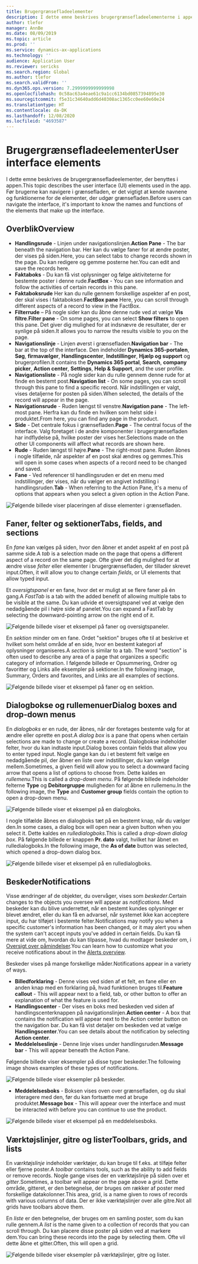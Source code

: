 ```yaml
---
title: Brugergrænsefladeelementer
description: I dette emne beskrives brugergrænsefladeelementerne i appen.
author: tlefor
manager: AnnBe
ms.date: 08/09/2019
ms.topic: article
ms.prod: ''
ms.service: dynamics-ax-applications
ms.technology: ''
audience: Application User
ms.reviewer: sericks
ms.search.region: Global
ms.author: tlefor
ms.search.validFrom: ''
ms.dyn365.ops.version: 7.2999999999999998
ms.openlocfilehash: 0c58ac63a4eae61c9a1cc6134bd0857394895e30
ms.sourcegitcommit: f5e31c34640add6d40308ac1365cc0ee60e60e24
ms.translationtype: HT
ms.contentlocale: da-DK
ms.lasthandoff: 12/08/2020
ms.locfileid: "4693587"
---
```

# <a name="user-interface-elements"></a><span data-ttu-id="29e53-103">Brugergrænsefladeelementer</span><span class="sxs-lookup"><span data-stu-id="29e53-103">User interface elements</span></span>

<span data-ttu-id="29e53-104">I dette emne beskrives de brugergrænsefladeelementer, der benyttes i appen.</span><span class="sxs-lookup"><span data-stu-id="29e53-104">This topic describes the user interface (UI) elements used in the app.</span></span> <span data-ttu-id="29e53-105">Før brugerne kan navigere i grænsefladen, er det vigtigt at kende navnene og funktionerne for de elementer, der udgør grænsefladen.</span><span class="sxs-lookup"><span data-stu-id="29e53-105">Before users can navigate the interface, it's important to know the names and functions of the elements that make up the interface.</span></span>

## <a name="overview"></a><span data-ttu-id="29e53-106">Overblik</span><span class="sxs-lookup"><span data-stu-id="29e53-106">Overview</span></span>

- <span data-ttu-id="29e53-107">**Handlingsrude** - Linjen under navigationslinjen.</span><span class="sxs-lookup"><span data-stu-id="29e53-107">**Action Pane** - The bar beneath the navigation bar.</span></span> <span data-ttu-id="29e53-108">Her kan du vælge faner for at ændre poster, der vises på siden.</span><span class="sxs-lookup"><span data-stu-id="29e53-108">Here, you can select tabs to change records shown in the page.</span></span> <span data-ttu-id="29e53-109">Du kan redigere og gemme posterne her.</span><span class="sxs-lookup"><span data-stu-id="29e53-109">You can edit and save the records here.</span></span>  
- <span data-ttu-id="29e53-110">**Faktaboks** - Du kan få vist oplysninger og følge aktiviteterne for bestemte poster i denne rude.</span><span class="sxs-lookup"><span data-stu-id="29e53-110">**FactBox** - You can see information and follow the activities of certain records in this pane.</span></span>  
- <span data-ttu-id="29e53-111">**Faktaboksrude** Her kan du rulle gennem forskellige aspekter af en post, der skal vises i faktaboksen.</span><span class="sxs-lookup"><span data-stu-id="29e53-111">**FactBox pane** Here, you can scroll through different aspects of a record to view in the FactBox.</span></span>  
- <span data-ttu-id="29e53-112">**Filterrude** – På nogle sider kan du åbne denne rude ved at vælge **Vis filtre**.</span><span class="sxs-lookup"><span data-stu-id="29e53-112">**Filter pane** - On some pages, you can select **Show filters** to open this pane.</span></span> <span data-ttu-id="29e53-113">Det giver dig mulighed for at indsnævre de resultater, der er synlige på siden.</span><span class="sxs-lookup"><span data-stu-id="29e53-113">It allows you to narrow the results visible to you on the page.</span></span>  
- <span data-ttu-id="29e53-114">**Navigationslinje** - Linjen øverst i grænsefladen.</span><span class="sxs-lookup"><span data-stu-id="29e53-114">**Navigation bar** - The bar at the top of the interface.</span></span> <span data-ttu-id="29e53-115">Den indeholder **Dynamics 365-portalen**, **Søg**, **firmavælger**, **Handlingscenter**, **Indstillinger**, **Hjælp og support** og brugerprofilen.</span><span class="sxs-lookup"><span data-stu-id="29e53-115">It contains the **Dynamics 365 portal**, **Search**, **company picker**, **Action center**, **Settings**, **Help & Support**, and the user profile.</span></span>  
- <span data-ttu-id="29e53-116">**Navigationsliste** - På nogle sider kan du rulle gennem denne rude for at finde en bestemt post.</span><span class="sxs-lookup"><span data-stu-id="29e53-116">**Navigation list** - On some pages, you can scroll through this pane to find a specific record.</span></span> <span data-ttu-id="29e53-117">Når indstillingen er valgt, vises detaljerne for posten på siden.</span><span class="sxs-lookup"><span data-stu-id="29e53-117">When selected, the details of the record will appear in the page.</span></span>  
- <span data-ttu-id="29e53-118">**Navigationsrude** - Ruden længst til venstre.</span><span class="sxs-lookup"><span data-stu-id="29e53-118">**Navigation pane** - The left-most pane.</span></span> <span data-ttu-id="29e53-119">Herfra kan du finde en hvilken som helst side i produktet.</span><span class="sxs-lookup"><span data-stu-id="29e53-119">From here, you can find any page in the product.</span></span>  
- <span data-ttu-id="29e53-120">**Side** - Det centrale fokus i grænsefladen.</span><span class="sxs-lookup"><span data-stu-id="29e53-120">**Page** - The central focus of the interface.</span></span> <span data-ttu-id="29e53-121">Valg foretaget i de andre komponenter i brugergrænsefladen har indflydelse på, hvilke poster der vises her.</span><span class="sxs-lookup"><span data-stu-id="29e53-121">Selections made on the other UI components will affect what records are shown here.</span></span>  
- <span data-ttu-id="29e53-122">**Rude** - Ruden længst til højre.</span><span class="sxs-lookup"><span data-stu-id="29e53-122">**Pane** - The right-most pane.</span></span> <span data-ttu-id="29e53-123">Ruden åbnes i nogle tilfælde, når aspekter af en post skal ændres og gemmes.</span><span class="sxs-lookup"><span data-stu-id="29e53-123">This will open in some cases when aspects of a record need to be changed and saved.</span></span>  
- <span data-ttu-id="29e53-124">**Fane** - Ved referencer til handlingsruden er det en menu med indstillinger, der vises, når du vælger en angivet indstilling i handlingsruden.</span><span class="sxs-lookup"><span data-stu-id="29e53-124">**Tab** - When referring to the Action Pane, it's a menu of options that appears when you select a given option in the Action Pane.</span></span>  

![Følgende billede viser placeringen af disse elementer i grænsefladen.](media/user-interface-01.png)

## <a name="tabs-fields-and-sections"></a><span data-ttu-id="29e53-126">Faner, felter og sektioner</span><span class="sxs-lookup"><span data-stu-id="29e53-126">Tabs, fields, and sections</span></span>

<span data-ttu-id="29e53-127">En *fane* kan vælges på siden, hvor den åbner et andet aspekt af en post på samme side.</span><span class="sxs-lookup"><span data-stu-id="29e53-127">A *tab* is a selection made on the page that opens a different aspect of a record on the same page.</span></span> <span data-ttu-id="29e53-128">Ofte giver det dig mulighed for at ændre visse *felter* eller elementer i brugergrænsefladen, der tillader skrevet input.</span><span class="sxs-lookup"><span data-stu-id="29e53-128">Often, it will allow you to change certain *fields*, or UI elements that allow typed input.</span></span> 

<span data-ttu-id="29e53-129">Et *oversigtspanel* er en fane, hvor det er muligt at se flere faner på én gang.</span><span class="sxs-lookup"><span data-stu-id="29e53-129">A *FastTab* is a tab with the added benefit of allowing multiple tabs to be visible at the same.</span></span> <span data-ttu-id="29e53-130">Du kan udvide et oversigtspanel ved at vælge den nedadgående pil i højre side af panelet.</span><span class="sxs-lookup"><span data-stu-id="29e53-130">You can expand a FastTab by selecting the downward-pointing arrow on the right end of it.</span></span>

![Følgende billede viser et eksempel på faner og oversigtspaneler.](media/user-interface-02.png)

<span data-ttu-id="29e53-132">En *sektion* minder om en fane. Ordet "sektion" bruges ofte til at beskrive et hvilket som helst område af en side, hvor en bestemt kategori af oplysninger organiseres.</span><span class="sxs-lookup"><span data-stu-id="29e53-132">A *section* is similar to a tab. The word "section" is often used to describe any area of a page that organizes a specific category of information.</span></span> <span data-ttu-id="29e53-133">I følgende billede er Opsummering, Ordrer og favoritter og Links alle eksempler på sektioner.</span><span class="sxs-lookup"><span data-stu-id="29e53-133">In the following image, Summary, Orders and favorites, and Links are all examples of sections.</span></span>

![Følgende billede viser et eksempel på faner og en sektion.](media/user-interface-03.png)

## <a name="dialog-boxes-and-drop-down-menus"></a><span data-ttu-id="29e53-135">Dialogbokse og rullemenuer</span><span class="sxs-lookup"><span data-stu-id="29e53-135">Dialog boxes and drop-down menus</span></span>

<span data-ttu-id="29e53-136">En *dialogboks* er en rude, der åbnes, når der foretages bestemte valg for at ændre eller oprette en post.</span><span class="sxs-lookup"><span data-stu-id="29e53-136">A *dialog box* is a pane that opens when certain selections are made to change or create a record.</span></span> <span data-ttu-id="29e53-137">Dialogbokse indeholder felter, hvor du kan indtaste input.</span><span class="sxs-lookup"><span data-stu-id="29e53-137">Dialog boxes contain fields that allow you to enter typed input.</span></span> <span data-ttu-id="29e53-138">Nogle gange kan du i et bestemt felt vælge en nedadgående pil, der åbner en liste over indstillinger, du kan vælge mellem.</span><span class="sxs-lookup"><span data-stu-id="29e53-138">Sometimes, a given field will allow you to select a downward facing arrow that opens a list of options to choose from.</span></span> <span data-ttu-id="29e53-139">Dette kaldes en *rullemenu*.</span><span class="sxs-lookup"><span data-stu-id="29e53-139">This is called a *drop-down menu*.</span></span> <span data-ttu-id="29e53-140">På følgende billede indeholder felterne **Type** og **Debitorgruppe** muligheden for at åbne en rullemenu.</span><span class="sxs-lookup"><span data-stu-id="29e53-140">In the following image, the **Type** and **Customer group** fields contain the option to open a drop-down menu.</span></span>

![Følgende billede viser et eksempel på en dialogboks.](media/user-interface-04.png)

<span data-ttu-id="29e53-142">I nogle tilfælde åbnes en dialogboks tæt på en bestemt knap, når du vælger den.</span><span class="sxs-lookup"><span data-stu-id="29e53-142">In some cases, a dialog box will open near a given button when you select it.</span></span> <span data-ttu-id="29e53-143">Dette kaldes en *rulledialogboks*.</span><span class="sxs-lookup"><span data-stu-id="29e53-143">This is called a *drop-down dialog box*.</span></span> <span data-ttu-id="29e53-144">På følgende billede er knappen **Pr. dato** valgt, hvilket har åbnet en rulledialogboks.</span><span class="sxs-lookup"><span data-stu-id="29e53-144">In the following image, the **As of date** button was selected, which opened a drop-down dialog box.</span></span>

![Følgende billede viser et eksempel på en rulledialogboks.](media/user-interface-05.png)

## <a name="notifications"></a><span data-ttu-id="29e53-146">Beskeder</span><span class="sxs-lookup"><span data-stu-id="29e53-146">Notifications</span></span>

<span data-ttu-id="29e53-147">Visse ændringer af de objekter, du overvåger, vises som *beskeder*.</span><span class="sxs-lookup"><span data-stu-id="29e53-147">Certain changes to the objects you oversee will appear as *notifications*.</span></span> <span data-ttu-id="29e53-148">Med beskeder kan du blive underrettet, når en bestemt kundes oplysninger er blevet ændret, eller du kan få en advarsel, når systemet ikke kan acceptere input, du har tilføjet i bestemte felter.</span><span class="sxs-lookup"><span data-stu-id="29e53-148">Notifications may notify you when a specific customer's information has been changed, or it may alert you when the system can't accept inputs you've added in certain fields.</span></span> <span data-ttu-id="29e53-149">Du kan få mere at vide om, hvordan du kan tilpasse, hvad du modtager beskeder om, i [Oversigt over påmindelser](../get-started/alerts-overview.md).</span><span class="sxs-lookup"><span data-stu-id="29e53-149">You can learn how to customize what you receive notifications about in the [Alerts overview](../get-started/alerts-overview.md).</span></span>

<span data-ttu-id="29e53-150">Beskeder vises på mange forskellige måder.</span><span class="sxs-lookup"><span data-stu-id="29e53-150">Notifications appear in a variety of ways.</span></span>
- <span data-ttu-id="29e53-151">**Billedforklaring** - Denne vises ved siden af et felt, en fane eller en anden knap med en forklaring på, hvad funktionen bruges til.</span><span class="sxs-lookup"><span data-stu-id="29e53-151">**Feature callout** - This will appear next to a field, tab, or other button to offer an explanation of what the feature is used for.</span></span> 
- <span data-ttu-id="29e53-152">**Handlingscenter** - Der vises en boks med beskeden ved siden af handlingscenterknappen på navigationslinjen.</span><span class="sxs-lookup"><span data-stu-id="29e53-152">**Action center** - A box that contains the notification will appear next to the Action center button on the navigation bar.</span></span> <span data-ttu-id="29e53-153">Du kan få vist detaljer om beskeden ved at vælge **Handlingscenter**.</span><span class="sxs-lookup"><span data-stu-id="29e53-153">You can see details about the notification by selecting **Action center**.</span></span>  
- <span data-ttu-id="29e53-154">**Meddelelseslinje** - Denne linje vises under handlingsruden.</span><span class="sxs-lookup"><span data-stu-id="29e53-154">**Message bar** - This will appear beneath the Action Pane.</span></span>  

<span data-ttu-id="29e53-155">Følgende billede viser eksempler på disse typer beskeder.</span><span class="sxs-lookup"><span data-stu-id="29e53-155">The following image shows examples of these types of notifications.</span></span>

![Følgende billede viser eksempler på beskeder.](media/user-interface-06.png)

- <span data-ttu-id="29e53-157">**Meddelelsesboks** - Boksen vises oven over grænsefladen, og du skal interagere med den, før du kan fortsætte med at bruge produktet.</span><span class="sxs-lookup"><span data-stu-id="29e53-157">**Message box** - This will appear over the interface and must be interacted with before you can continue to use the product.</span></span>  

![Følgende billede viser et eksempel på en meddelelsesboks.](media/user-interface-07.png)

## <a name="toolbars-grids-and-lists"></a><span data-ttu-id="29e53-159">Værktøjslinjer, gitre og lister</span><span class="sxs-lookup"><span data-stu-id="29e53-159">Toolbars, grids, and lists</span></span>

<span data-ttu-id="29e53-160">En *værktøjslinje* indeholder værktøjer, du kan bruge til f.eks. at tilføje felter eller fjerne poster.</span><span class="sxs-lookup"><span data-stu-id="29e53-160">A *toolbar* contains tools, such as the ability to add fields or remove records.</span></span> <span data-ttu-id="29e53-161">Nogle gange vises der en værktøjslinje på siden over et *gitter*.</span><span class="sxs-lookup"><span data-stu-id="29e53-161">Sometimes, a toolbar will appear on the page above a *grid*.</span></span> <span data-ttu-id="29e53-162">Dette område, gitteret, er den betegnelse, der bruges om rækker af poster med forskellige datakolonner.</span><span class="sxs-lookup"><span data-stu-id="29e53-162">This area, grid, is a name given to rows of records with various columns of data.</span></span> <span data-ttu-id="29e53-163">Der er ikke værktøjslinjer over alle gitre.</span><span class="sxs-lookup"><span data-stu-id="29e53-163">Not all grids have toolbars above them.</span></span>

<span data-ttu-id="29e53-164">En *liste* er den betegnelse, der bruges om en samling poster, som du kan rulle gennem.</span><span class="sxs-lookup"><span data-stu-id="29e53-164">A *list* is the name given to a collection of records that you can scroll through.</span></span> <span data-ttu-id="29e53-165">Du kan placere disse poster på siden ved at markere dem.</span><span class="sxs-lookup"><span data-stu-id="29e53-165">You can bring these records into the page by selecting them.</span></span> <span data-ttu-id="29e53-166">Ofte vil dette åbne et gitter.</span><span class="sxs-lookup"><span data-stu-id="29e53-166">Often, this will open a grid.</span></span>

![Følgende billede viser eksempler på værktøjslinjer, gitre og lister.](media/user-interface-08.png)
